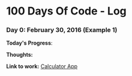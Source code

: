 # 100 Days Of Code - Log

### Day 0: February 30, 2016 (Example 1)

**Today's Progress**: 

**Thoughts:** 

**Link to work:** 
[Calculator App](https://www.freecodecamp.com/challenges/find-the-longest-word-in-a-string)


